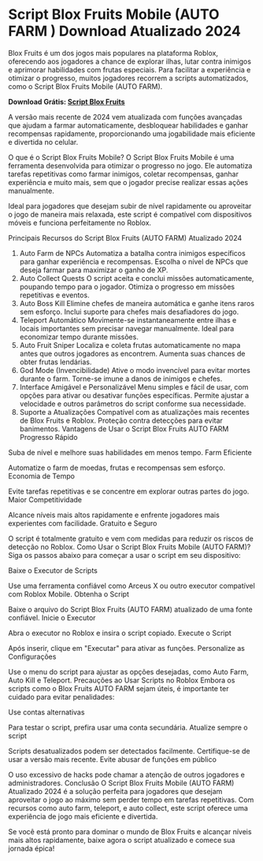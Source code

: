 # Script Blox Fruits Mobile (AUTO FARM ) Download Atualizado 2024 
Blox Fruits é um dos jogos mais populares na plataforma Roblox, oferecendo aos jogadores a chance de explorar ilhas, lutar contra inimigos e aprimorar habilidades com frutas especiais. Para facilitar a experiência e otimizar o progresso, muitos jogadores recorrem a scripts automatizados, como o Script Blox Fruits Mobile (AUTO FARM).

**Download Grátis: [Script Blox Fruits](https://bit.ly/apktudo)**

A versão mais recente de 2024 vem atualizada com funções avançadas que ajudam a farmar automaticamente, desbloquear habilidades e ganhar recompensas rapidamente, proporcionando uma jogabilidade mais eficiente e divertida no celular.

O que é o Script Blox Fruits Mobile?
O Script Blox Fruits Mobile é uma ferramenta desenvolvida para otimizar o progresso no jogo. Ele automatiza tarefas repetitivas como farmar inimigos, coletar recompensas, ganhar experiência e muito mais, sem que o jogador precise realizar essas ações manualmente.

Ideal para jogadores que desejam subir de nível rapidamente ou aproveitar o jogo de maneira mais relaxada, este script é compatível com dispositivos móveis e funciona perfeitamente no Roblox.

Principais Recursos do Script Blox Fruits (AUTO FARM) Atualizado 2024
1. Auto Farm de NPCs
Automatiza a batalha contra inimigos específicos para ganhar experiência e recompensas.
Escolha o nível de NPCs que deseja farmar para maximizar o ganho de XP.
2. Auto Collect Quests
O script aceita e conclui missões automaticamente, poupando tempo para o jogador.
Otimiza o progresso em missões repetitivas e eventos.
3. Auto Boss Kill
Elimine chefes de maneira automática e ganhe itens raros sem esforço.
Inclui suporte para chefes mais desafiadores do jogo.
4. Teleport Automático
Movimente-se instantaneamente entre ilhas e locais importantes sem precisar navegar manualmente.
Ideal para economizar tempo durante missões.
5. Auto Fruit Sniper
Localiza e coleta frutas automaticamente no mapa antes que outros jogadores as encontrem.
Aumenta suas chances de obter frutas lendárias.
6. God Mode (Invencibilidade)
Ative o modo invencível para evitar mortes durante o farm.
Torne-se imune a danos de inimigos e chefes.
7. Interface Amigável e Personalizável
Menu simples e fácil de usar, com opções para ativar ou desativar funções específicas.
Permite ajustar a velocidade e outros parâmetros do script conforme sua necessidade.
8. Suporte a Atualizações
Compatível com as atualizações mais recentes de Blox Fruits e Roblox.
Proteção contra detecções para evitar banimentos.
Vantagens de Usar o Script Blox Fruits AUTO FARM
Progresso Rápido

Suba de nível e melhore suas habilidades em menos tempo.
Farm Eficiente

Automatize o farm de moedas, frutas e recompensas sem esforço.
Economia de Tempo

Evite tarefas repetitivas e se concentre em explorar outras partes do jogo.
Maior Competitividade

Alcance níveis mais altos rapidamente e enfrente jogadores mais experientes com facilidade.
Gratuito e Seguro

O script é totalmente gratuito e vem com medidas para reduzir os riscos de detecção no Roblox.
Como Usar o Script Blox Fruits Mobile (AUTO FARM)?
Siga os passos abaixo para começar a usar o script em seu dispositivo:

Baixe o Executor de Scripts

Use uma ferramenta confiável como Arceus X ou outro executor compatível com Roblox Mobile.
Obtenha o Script

Baixe o arquivo do Script Blox Fruits (AUTO FARM) atualizado de uma fonte confiável.
Inicie o Executor

Abra o executor no Roblox e insira o script copiado.
Execute o Script

Após inserir, clique em "Executar" para ativar as funções.
Personalize as Configurações

Use o menu do script para ajustar as opções desejadas, como Auto Farm, Auto Kill e Teleport.
Precauções ao Usar Scripts no Roblox
Embora os scripts como o Blox Fruits AUTO FARM sejam úteis, é importante ter cuidado para evitar penalidades:

Use contas alternativas

Para testar o script, prefira usar uma conta secundária.
Atualize sempre o script

Scripts desatualizados podem ser detectados facilmente. Certifique-se de usar a versão mais recente.
Evite abusar de funções em público

O uso excessivo de hacks pode chamar a atenção de outros jogadores e administradores.
Conclusão
O Script Blox Fruits Mobile (AUTO FARM) Atualizado 2024 é a solução perfeita para jogadores que desejam aproveitar o jogo ao máximo sem perder tempo em tarefas repetitivas. Com recursos como auto farm, teleport, e auto collect, este script oferece uma experiência de jogo mais eficiente e divertida.

Se você está pronto para dominar o mundo de Blox Fruits e alcançar níveis mais altos rapidamente, baixe agora o script atualizado e comece sua jornada épica!
